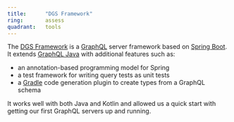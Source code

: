 ```yaml
---
title:      "DGS Framework"
ring:       assess
quadrant:   tools
---
```


The [DGS Framework](https://netflix.github.io/dgs/) is a [GraphQL](https://graphql.org/) server framework based on [Spring Boot](https://spring.io/projects/spring-boot/).
It extends [GraphQL Java](https://www.graphql-java.com/) with additional features such as:

- an annotation-based programming model for Spring
- a test framework for writing query tests as unit tests
- a [Gradle](https://gradle.org/) code generation plugin to create types from a GraphQL schema

It works well with both Java and Kotlin and allowed us a quick start with getting our first GraphQL servers up and running.
